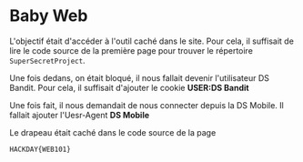 # Baby Web

L'objectif était d'accéder à l'outil caché dans le site. Pour cela, il suffisait de lire le code source de la première page pour trouver le répertoire `SuperSecretProject`.

Une fois dedans, on était bloqué, il nous fallait devenir l'utilisateur DS Bandit.
Pour cela, il suffisait d'ajouter le cookie **USER:DS Bandit**

Une fois fait, il nous demandait de nous connecter depuis la DS Mobile.
Il fallait ajouter l'Uesr-Agent **DS Mobile**

Le drapeau était caché dans le code source de la page
```
HACKDAY{WEB101}
```
